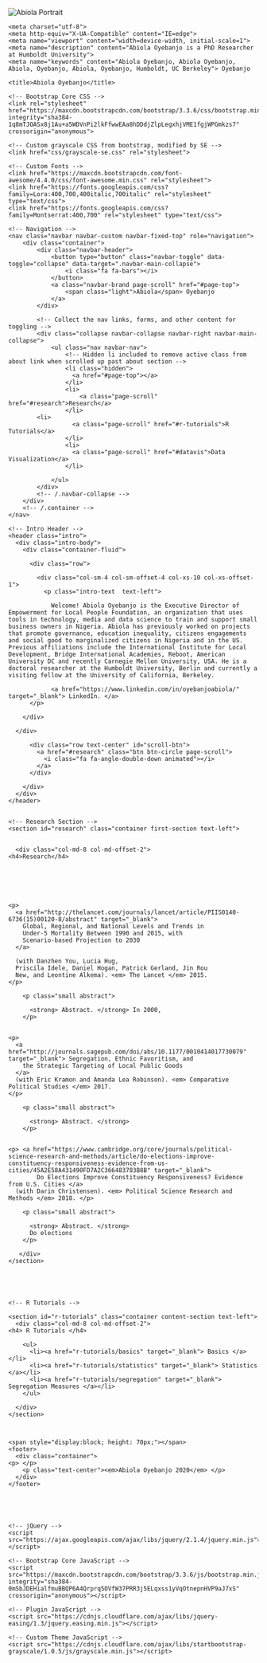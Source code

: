 ![Abiola Portrait](/oyebanjoabiola.github.io/Portrait.png||width=60px)  
<!DOCTYPE html>
<html lang="en">

<head>

    <meta charset="utf-8">
    <meta http-equiv="X-UA-Compatible" content="IE=edge">
    <meta name="viewport" content="width=device-width, initial-scale=1">
    <meta name="description" content="Abiola Oyebanjo is a PhD Researcher at Humboldt University">
    <meta name="keywords" content="Abiola Oyebanjo, Abiola Oyebanjo, Abiola, Oyebanjo, Abiola, Oyebanjo, Humboldt, UC Berkeley"> Oyebanjo

    <title>Abiola Oyebanjo</title>

    <!-- Bootstrap Core CSS -->
    <link rel="stylesheet" href="https://maxcdn.bootstrapcdn.com/bootstrap/3.3.6/css/bootstrap.min.css" integrity="sha384-1q8mTJOASx8j1Au+a5WDVnPi2lkFfwwEAa8hDDdjZlpLegxhjVME1fgjWPGmkzs7" crossorigin="anonymous">

    <!-- Custom grayscale CSS from bootstrap, modified by SE -->
    <link href="css/grayscale-se.css" rel="stylesheet">

    <!-- Custom Fonts -->
    <link href="https://maxcdn.bootstrapcdn.com/font-awesome/4.4.0/css/font-awesome.min.css" rel="stylesheet">
    <link href="https://fonts.googleapis.com/css?family=Lora:400,700,400italic,700italic" rel="stylesheet" type="text/css">
    <link href="https://fonts.googleapis.com/css?family=Montserrat:400,700" rel="stylesheet" type="text/css">

</head>

<body id="page-top" data-spy="scroll" data-target=".navbar-fixed-top">

    <!-- Navigation -->
    <nav class="navbar navbar-custom navbar-fixed-top" role="navigation">
        <div class="container">
            <div class="navbar-header">
                <button type="button" class="navbar-toggle" data-toggle="collapse" data-target=".navbar-main-collapse">
                    <i class="fa fa-bars"></i>
                </button>
                <a class="navbar-brand page-scroll" href="#page-top">
                    <span class="light">Abiola</span> Oyebanjo
                </a>
            </div>

            <!-- Collect the nav links, forms, and other content for toggling -->
            <div class="collapse navbar-collapse navbar-right navbar-main-collapse">
                <ul class="nav navbar-nav">
                    <!-- Hidden li included to remove active class from about link when scrolled up past about section -->
                    <li class="hidden">
                      <a href="#page-top"></a>
                    </li>
                    <li>
                        <a class="page-scroll" href="#research">Research</a>
                    </li>
		    <li>
                      <a class="page-scroll" href="#r-tutorials">R Tutorials</a>
                    </li>
                    <li>
                      <a class="page-scroll" href="#datavis">Data Visualization</a>
                    </li>

                </ul>
            </div>
            <!-- /.navbar-collapse -->
        </div>
        <!-- /.container -->
    </nav>

    <!-- Intro Header -->
    <header class="intro">
      <div class="intro-body">
        <div class="container-fluid">

          <div class="row">

            <div class="col-sm-4 col-sm-offset-4 col-xs-10 col-xs-offset-1">
              <p class="intro-text  text-left">
		    
		        Welcome! Abiola Oyebanjo is the Executive Director of Empowerment for Local People Foundation, an organization that uses tools in technology, media and data science to train and support small business owners in Nigeria. Abiola has previously worked on projects that promote governance, education inequality, citizens engagements and social good to marginalized citizens in Nigeria and in the US. Previous affiliations include the International Institute for Local Development, Bridge International Academies, Reboot, American University DC and recently Carnegie Mellon University, USA. He is a doctoral researcher at the Humboldt University, Berlin and currently a visiting fellow at the University of California, Berkeley. 

                <a href="https://www.linkedin.com/in/oyebanjoabiola/" target="_blank"> LinkedIn. </a>
	      </p>

	    </div>

	  </div>

          <div class="row text-center" id="scroll-btn">
            <a href="#research" class="btn btn-circle page-scroll">
              <i class="fa fa-angle-double-down animated"></i>
            </a>
          </div>

        </div>
      </div>
    </header>


    <!-- Research Section -->
    <section id="research" class="container first-section text-left">


      <div class="col-md-8 col-md-offset-2">
	<h4>Research</h4>






	<p>
	  <a href="http://thelancet.com/journals/lancet/article/PIIS0140-6736(15)00120-8/abstract" target="_blank">
	    Global, Regional, and National Levels and Trends in
	    Under-5 Mortality Between 1990 and 2015, with
	    Scenario-based Projection to 2030
	  </a>

	  (with Danzhen You, Lucia Hug,
	  Priscila Idele, Daniel Hogan, Patrick Gerland, Jin Rou
	  New, and Leontine Alkema). <em> The Lancet </em> 2015.
	</p>

	    <p class="small abstract">

	      <strong> Abstract. </strong> In 2000,
	    </p>


	<p>
	  <a href="http://journals.sagepub.com/doi/abs/10.1177/0010414017730079" target="_blank"> Segregation, Ethnic Favoritism, and
	    the Strategic Targeting of Local Public Goods
	  </a>
	  (with Eric Kramon and Amanda Lea Robinson). <em> Comparative Political Studies </em> 2017.
	</p>

	    <p class="small abstract">

	      <strong> Abstract. </strong> 
	    </p>


	<p> <a href="https://www.cambridge.org/core/journals/political-science-research-and-methods/article/do-elections-improve-constituency-responsiveness-evidence-from-us-cities/45A2E58A431490FD7A2C366483783B8B" target="_blank">
            Do Elections Improve Constituency Responsiveness? Evidence from U.S. Cities </a>
	  (with Darin Christensen). <em> Political Science Research and Methods </em> 2018. </p>

	    <p class="small abstract">

	      <strong> Abstract. </strong>
          Do elections 
	    </p>

       </div>
    </section>





    <!-- R Tutorials -->

    <section id="r-tutorials" class="container content-section text-left">
      <div class="col-md-8 col-md-offset-2">
	<h4> R Tutorials </h4>

        <ul>
          <li><a href="r-tutorials/basics" target="_blank"> Basics </a></li>
          <li><a href="r-tutorials/statistics" target="_blank"> Statistics </a></li>
          <li><a href="r-tutorials/segregation" target="_blank"> Segregation Measures </a></li>
        </ul>

      </div>
    </section>



    <span style="display:block; height: 70px;"></span>
    <footer>
      <div class="container">
 	<p> </p>
        <p class="text-center"><em>Abiola Oyebanjo 2020</em> </p>
      </div>
    </footer>





    <!-- jQuery -->
    <script src="https://ajax.googleapis.com/ajax/libs/jquery/2.1.4/jquery.min.js"></script>

    <!-- Bootstrap Core JavaScript -->
    <script src="https://maxcdn.bootstrapcdn.com/bootstrap/3.3.6/js/bootstrap.min.js" integrity="sha384-0mSbJDEHialfmuBBQP6A4Qrprq5OVfW37PRR3j5ELqxss1yVqOtnepnHVP9aJ7xS" crossorigin="anonymous"></script>

    <!-- Plugin JavaScript -->
    <script src="https://cdnjs.cloudflare.com/ajax/libs/jquery-easing/1.3/jquery.easing.min.js"></script>

    <!-- Custom Theme JavaScript -->
    <script src="https://cdnjs.cloudflare.com/ajax/libs/startbootstrap-grayscale/1.0.5/js/grayscale.min.js"></script>


</body>

</html>
